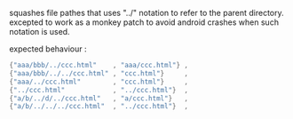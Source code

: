 squashes file pathes that uses "../" notation to refer to the parent directory.
excepted to work as a monkey patch to avoid android crashes when such notation is used.

expected behaviour :
```cpp
{"aaa/bbb/../ccc.html"    , "aaa/ccc.html"} ,
{"aaa/bbb/../../ccc.html" , "ccc.html"}     ,
{"aaa/../ccc.html"        , "ccc.html"}     ,
{"../ccc.html"            , "../ccc.html"}  ,
{"a/b/../d/../ccc.html"   , "a/ccc.html"}   ,
{"a/b/../../../ccc.html"  , "../ccc.html"}  ,
```

